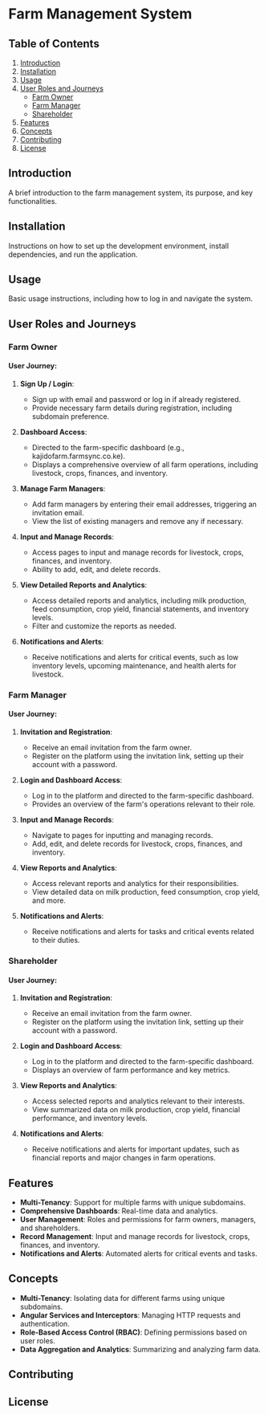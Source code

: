 
# Farm Management System

## Table of Contents
1. [Introduction](#introduction)
2. [Installation](#installation)
3. [Usage](#usage)
4. [User Roles and Journeys](#user-roles-and-journeys)
    - [Farm Owner](#farm-owner)
    - [Farm Manager](#farm-manager)
    - [Shareholder](#shareholder)
5. [Features](#features)
6. [Concepts](#concepts)
7. [Contributing](#contributing)
8. [License](#license)

## Introduction
A brief introduction to the farm management system, its purpose, and key functionalities.

## Installation
Instructions on how to set up the development environment, install dependencies, and run the application.

## Usage
Basic usage instructions, including how to log in and navigate the system.

## User Roles and Journeys

### Farm Owner
#### User Journey:
1. **Sign Up / Login**:
    - Sign up with email and password or log in if already registered.
    - Provide necessary farm details during registration, including subdomain preference.

2. **Dashboard Access**:
    - Directed to the farm-specific dashboard (e.g., kajidofarm.farmsync.co.ke).
    - Displays a comprehensive overview of all farm operations, including livestock, crops, finances, and inventory.

3. **Manage Farm Managers**:
    - Add farm managers by entering their email addresses, triggering an invitation email.
    - View the list of existing managers and remove any if necessary.

4. **Input and Manage Records**:
    - Access pages to input and manage records for livestock, crops, finances, and inventory.
    - Ability to add, edit, and delete records.

5. **View Detailed Reports and Analytics**:
    - Access detailed reports and analytics, including milk production, feed consumption, crop yield, financial statements, and inventory levels.
    - Filter and customize the reports as needed.

6. **Notifications and Alerts**:
    - Receive notifications and alerts for critical events, such as low inventory levels, upcoming maintenance, and health alerts for livestock.

### Farm Manager
#### User Journey:
1. **Invitation and Registration**:
    - Receive an email invitation from the farm owner.
    - Register on the platform using the invitation link, setting up their account with a password.

2. **Login and Dashboard Access**:
    - Log in to the platform and directed to the farm-specific dashboard.
    - Provides an overview of the farm's operations relevant to their role.

3. **Input and Manage Records**:
    - Navigate to pages for inputting and managing records.
    - Add, edit, and delete records for livestock, crops, finances, and inventory.

4. **View Reports and Analytics**:
    - Access relevant reports and analytics for their responsibilities.
    - View detailed data on milk production, feed consumption, crop yield, and more.

5. **Notifications and Alerts**:
    - Receive notifications and alerts for tasks and critical events related to their duties.

### Shareholder
#### User Journey:
1. **Invitation and Registration**:
    - Receive an email invitation from the farm owner.
    - Register on the platform using the invitation link, setting up their account with a password.

2. **Login and Dashboard Access**:
    - Log in to the platform and directed to the farm-specific dashboard.
    - Displays an overview of farm performance and key metrics.

3. **View Reports and Analytics**:
    - Access selected reports and analytics relevant to their interests.
    - View summarized data on milk production, crop yield, financial performance, and inventory levels.

4. **Notifications and Alerts**:
    - Receive notifications and alerts for important updates, such as financial reports and major changes in farm operations.

## Features
- **Multi-Tenancy**: Support for multiple farms with unique subdomains.
- **Comprehensive Dashboards**: Real-time data and analytics.
- **User Management**: Roles and permissions for farm owners, managers, and shareholders.
- **Record Management**: Input and manage records for livestock, crops, finances, and inventory.
- **Notifications and Alerts**: Automated alerts for critical events and tasks.

## Concepts
- **Multi-Tenancy**: Isolating data for different farms using unique subdomains.
- **Angular Services and Interceptors**: Managing HTTP requests and authentication.
- **Role-Based Access Control (RBAC)**: Defining permissions based on user roles.
- **Data Aggregation and Analytics**: Summarizing and analyzing farm data.

## Contributing

## License
